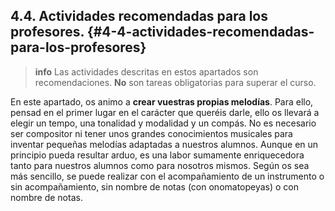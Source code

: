 ## 4.4\. Actividades recomendadas para los profesores. {#4-4-actividades-recomendadas-para-los-profesores}

>**info**
> Las actividades descritas en estos apartados son recomendaciones. **No** son tareas obligatorias para superar el curso.

En este apartado, os animo a **crear vuestras propias melodías**. Para ello, pensad en el primer lugar en el carácter que queréis darle, ello os llevará a elegir un tempo, una tonalidad y modalidad y un compás. No es necesario ser compositor ni tener unos grandes conocimientos musicales para inventar pequeñas melodías adaptadas a nuestros alumnos. Aunque en un principio pueda resultar arduo, es una labor sumamente enriquecedora tanto para nuestros alumnos como para nosotros mismos. Según os sea más sencillo, se puede realizar con el acompañamiento de un instrumento o sin acompañamiento, sin nombre de notas (con onomatopeyas) o con nombre de notas.
